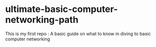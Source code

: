 # ultimate-basic-computer-networking-path
This is my first repo : A basic guide on what to know in diving to basic computer networking
